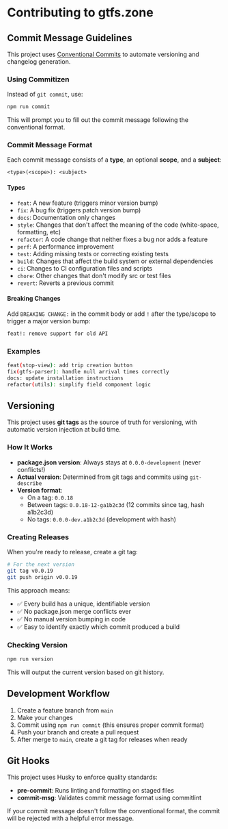 # Contributing to gtfs.zone

## Commit Message Guidelines

This project uses [Conventional Commits](https://www.conventionalcommits.org/) to automate versioning and changelog generation.

### Using Commitizen

Instead of `git commit`, use:

```bash
npm run commit
```

This will prompt you to fill out the commit message following the conventional format.

### Commit Message Format

Each commit message consists of a **type**, an optional **scope**, and a **subject**:

```
<type>(<scope>): <subject>
```

#### Types

- `feat`: A new feature (triggers minor version bump)
- `fix`: A bug fix (triggers patch version bump)
- `docs`: Documentation only changes
- `style`: Changes that don't affect the meaning of the code (white-space, formatting, etc)
- `refactor`: A code change that neither fixes a bug nor adds a feature
- `perf`: A performance improvement
- `test`: Adding missing tests or correcting existing tests
- `build`: Changes that affect the build system or external dependencies
- `ci`: Changes to CI configuration files and scripts
- `chore`: Other changes that don't modify src or test files
- `revert`: Reverts a previous commit

#### Breaking Changes

Add `BREAKING CHANGE:` in the commit body or add `!` after the type/scope to trigger a major version bump:

```bash
feat!: remove support for old API
```

### Examples

```bash
feat(stop-view): add trip creation button
fix(gtfs-parser): handle null arrival times correctly
docs: update installation instructions
refactor(utils): simplify field component logic
```

## Versioning

This project uses **git tags** as the source of truth for versioning, with automatic version injection at build time.

### How It Works

- **package.json version**: Always stays at `0.0.0-development` (never conflicts!)
- **Actual version**: Determined from git tags and commits using `git-describe`
- **Version format**:
  - On a tag: `0.0.18`
  - Between tags: `0.0.18-12-ga1b2c3d` (12 commits since tag, hash a1b2c3d)
  - No tags: `0.0.0-dev.a1b2c3d` (development with hash)

### Creating Releases

When you're ready to release, create a git tag:

```bash
# For the next version
git tag v0.0.19
git push origin v0.0.19
```

This approach means:
- ✅ Every build has a unique, identifiable version
- ✅ No package.json merge conflicts ever
- ✅ No manual version bumping in code
- ✅ Easy to identify exactly which commit produced a build

### Checking Version

```bash
npm run version
```

This will output the current version based on git history.

## Development Workflow

1. Create a feature branch from `main`
2. Make your changes
3. Commit using `npm run commit` (this ensures proper commit format)
4. Push your branch and create a pull request
5. After merge to `main`, create a git tag for releases when ready

## Git Hooks

This project uses Husky to enforce quality standards:

- **pre-commit**: Runs linting and formatting on staged files
- **commit-msg**: Validates commit message format using commitlint

If your commit message doesn't follow the conventional format, the commit will be rejected with a helpful error message.
